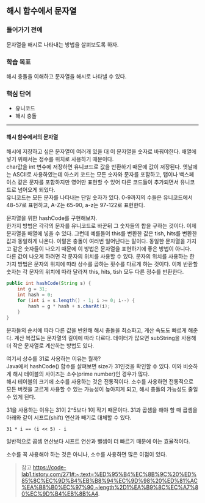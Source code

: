 ## 해시 함수에서 문자열

### 들어가기 전에
문자열을 해시로 나타내는 방법을 살펴보도록 하자.

### 학습 목표
해시 충돌을 이해하고 문자열을 해시로 나타낼 수 있다.

### 핵심 단어
- 유니코드
- 해시 충돌

---
#### 해시 함수에서의 문자열
해시에 저장하고 싶은 문자열이 여러개 있을 대 이 문자열을 숫자로 바꿔야한다. 배열에 넣기 위해서는 정수를 위치로 사용하기 때문이다.  
char값을 int 변수에 저장하면 유니코드로 값을 반환하기 때문에 값이 저장된다. 옛날에는 ASCII로 사용하였는데 아스키 코드는 모든 숫자와 문자를 포함하고, 탭이나 백스페이스 같은 문자를 포함하지만 영어만 표현할 수 있어 다른 코드들이 추가되면서 유니코드로 넘어오게 되었다.  
유니코드는 모든 문자를 나타내는 단일 숫자가 있다. 0-9까지의 수들은 유니코드에서 48-57로 표현하고, A-Z는 65-90, a-z는 97-122로 표현한다.

문자열을 위한 hashCode를 구현해보자.  
한가지 방법은 각각의 문자를 유니코드로 바꾼뒤 그 숫자들의 합을 구하는 것이다. 이제 문자열을 배열에 넣을 수 있다. 그런데 예를들어 this를 변환한 값은 tish, hits를 변환한 값과 동일하게 나온다. 이말은 충돌이 여러번 일어난다는 말이다. 동일한 문자열을 가지고 같은 숫자들이 나오기 때문에 이 방법은 문자열을 표현하기에 좋은 방법이 아니다.  
다른 값이 나오게 하려면 각 문자의 위치를 사용할 수 있다. 문자의 위치를 사용하는 한가지 방법은 문자의 위치에 따라 상수를 곱하는 횟수를 다르게 하는 것이다. 이제 반환할 숫자는 각 문자의 위치에 따라 달라져 this, hits, tish 모두 다른 정수를 반환한다.  
```java
public int hashCode(String s) {
    int g = 31;
    int hash = 0;
    for (int i = s.length() - 1; i >= 0; i--) {
        hash = g * hash + s.charAt(i);
    }
}
```
문자들의 순서에 따라 다른 값을 반환해 해시 충돌을 최소화고, 게산 속도도 빠르게 해준다. 계산 복잡도는 문자열의 길이에 따라 다르다. 데이터가 많으면 subString을 사용해 더 작은 문자열로 계산하는 방법도 있다.

여기서 상수를 31로 사용하는 이유는 뭘까?  
Java에서 hashCode() 함수를 살펴보면 size가 31인것을 확인할 수 있다. 이와 비슷하게 해시 테이블의 사이즈는 소수(prime number)인 경우가 많다.  
해시 테이블의 크기에 소수를 사용하는 것은 전통적이다. 소수를 사용하면 전통적으로 모든 버켓을 고르게 사용할 수 있는 가능성이 높아지게 되고, 해시 충돌의 가능성도 줄일 수 있게 된다.  

31을 사용하는 이유는 31이 2^5보다 1이 작기 때문이다. 31과 곱셈을 해야 할 때 곱셈을 아래와 같이 시프트(shift) 연산과 빼기로 대체할 수 있다.
```
31 * i == (i << 5) - i
```
일반적으로 곱셈 연산보다 시프트 연산과 뺄셈이 더 빠르기 때문에 이는 효율적이다.

소수를 꼭 사용해야 하는 것은 아니나, 소수를 사용하면 많은 이점이 있다.  


> 참고
> https://code-lab1.tistory.com/271#:~:text=%ED%95%B4%EC%8B%9C%20%ED%85%8C%EC%9D%B4%EB%B8%94%EC%9D%98%20%ED%81%AC%EA%B8%B0%EC%97%90,~length%2D1%EA%B9%8C%EC%A7%80%EC%9D%B4%EB%8B%A4.
